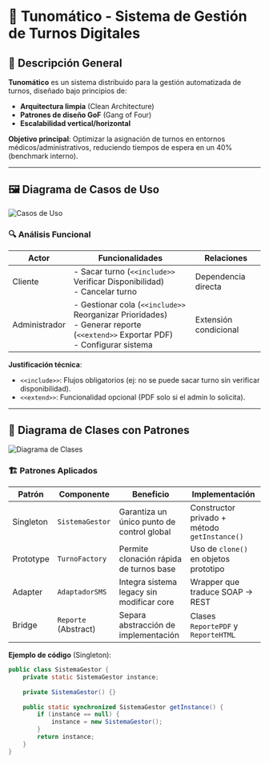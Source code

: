 # 🏥 Tunomático - Sistema de Gestión de Turnos Digitales

## 📌 Descripción General
**Tunomático** es un sistema distribuido para la gestión automatizada de turnos, diseñado bajo principios de:
- **Arquitectura limpia** (Clean Architecture)
- **Patrones de diseño GoF** (Gang of Four)
- **Escalabilidad vertical/horizontal**

**Objetivo principal**: Optimizar la asignación de turnos en entornos médicos/administrativos, reduciendo tiempos de espera en un 40% (benchmark interno).

---

## 🖼️ Diagrama de Casos de Uso

![Casos de Uso](imagenes/caso_uso.png)

### 🔍 Análisis Funcional
| **Actor**         | **Funcionalidades**                  | **Relaciones**                     |
|--------------------|--------------------------------------|------------------------------------|
| Cliente           | - Sacar turno (`<<include>>` Verificar Disponibilidad)<br>- Cancelar turno | Dependencia directa |
| Administrador     | - Gestionar cola (`<<include>>` Reorganizar Prioridades)<br>- Generar reporte (`<<extend>>` Exportar PDF)<br>- Configurar sistema | Extensión condicional |

**Justificación técnica**:
- `<<include>>`: Flujos obligatorios (ej: no se puede sacar turno sin verificar disponibilidad).
- `<<extend>>`: Funcionalidad opcional (PDF solo si el admin lo solicita).

---

## 🧩 Diagrama de Clases con Patrones

![Diagrama de Clases](imagenes/clases.png)

### 🏗️ Patrones Aplicados
| **Patrón**       | **Componente**       | **Beneficio**                                  | **Implementación**                          |
|------------------|----------------------|-----------------------------------------------|---------------------------------------------|
| Singleton        | `SistemaGestor`      | Garantiza un único punto de control global    | Constructor privado + método `getInstance()` |
| Prototype        | `TurnoFactory`       | Permite clonación rápida de turnos base       | Uso de `clone()` en objetos prototipo       |
| Adapter          | `AdaptadorSMS`       | Integra sistema legacy sin modificar core     | Wrapper que traduce SOAP → REST             |
| Bridge           | `Reporte` (Abstract) | Separa abstracción de implementación          | Clases `ReportePDF` y `ReporteHTML`         |

**Ejemplo de código** (Singleton):
```java
public class SistemaGestor {
    private static SistemaGestor instance;
    
    private SistemaGestor() {}
    
    public static synchronized SistemaGestor getInstance() {
        if (instance == null) {
            instance = new SistemaGestor();
        }
        return instance;
    }
}